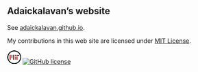 ## Adaickalavan&rsquo;s website

See [adaickalavan.github.io](https://adaickalavan.github.io/).

My contributions in this web site are licensed under [MIT License](LICENSE.txt). 

[![MIT](assets/images/mit_license_icon-32x32.png)](LICENSE.txt)       [![GitHub license](https://img.shields.io/badge/license-MIT-lightgrey.svg)](https://opensource.org/licenses/MIT)